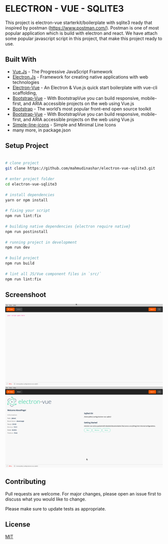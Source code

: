 # ELECTRON - VUE - SQLITE3
This project is electron-vue starterkit/boilerplate with sqlite3 ready that inspired by postman (https://www.postman.com/). Postman is one of most popular application which is build with electron and react. We have attach some popular javascript script in this project, that make this project ready to use.

## Built With
* [Vue.Js](https://vuejs.org/) - The Progressive JavaScript Framework 
* [Electron.Js](https://www.electronjs.org/) - Framework for creating native applications with web technologies
* [Electron-Vue](https://github.com/SimulatedGREG/electron-vue) - An Electron & Vue.js quick start boilerplate with vue-cli scaffolding,
* [Bootstrap-Vue](https://bootstrap-vue.org/) - With BootstrapVue you can build responsive, mobile-first, and ARIA accessible projects on the web using Vue.js
* [Bootstrap](https://getbootstrap.com/) - The world’s most popular front-end open source toolkit
* [Bootstrap-Vue](https://bootstrap-vue.org/) - With BootstrapVue you can build responsive, mobile-first, and ARIA accessible projects on the web using Vue.js
* [Simple-line-icons](https://simplelineicons.github.io/) -  Simple and Minimal Line Icons 
* many more, in package.json

## Setup Project

``` bash

# clone project
git clone https://github.com/mahmudinashar/electron-vue-sqlite3.git

# enter project folder
cd electron-vue-sqlite3

# install dependencies
yarn or npm install

# fixing your script
npm run lint:fix

# building native dependencies {electron require native}
npm run postinstall

# running project in development
npm run dev

# build project
npm run build

# lint all JS/Vue component files in `src/`
npm run lint:fix

```

## Screenshoot
![image](https://github.com/mahmudinashar/electron-vue-sqlite3/blob/master/screenshot/image1.png)
![image](https://github.com/mahmudinashar/electron-vue-sqlite3/blob/master/screenshot/image2.png)

## Contributing
Pull requests are welcome. For major changes, please open an issue first to discuss what you would like to change.

Please make sure to update tests as appropriate.

## License
[MIT](https://choosealicense.com/licenses/mit/)
